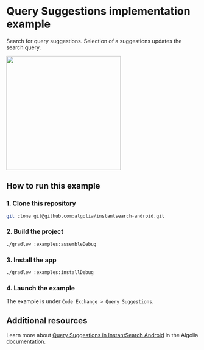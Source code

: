 # Query Suggestions implementation example

Search for query suggestions.
Selection of a suggestions updates the search query.

<img src="/docs/img/codex/query_suggestions.gif" width="300"/>

## How to run this example

### 1. Clone this repository

```sh
git clone git@github.com:algolia/instantsearch-android.git
```

### 2. Build the project

```sh
./gradlew :examples:assembleDebug
```

### 3. Install the app

```sh
./gradlew :examples:installDebug
```

### 4. Launch the example

The example is under `Code Exchange > Query Suggestions`.

## Additional resources
Learn more about [Query Suggestions in InstantSearch Android](https://www.algolia.com/doc/guides/building-search-ui/ui-and-ux-patterns/query-suggestions/android/) in the Algolia documentation.
